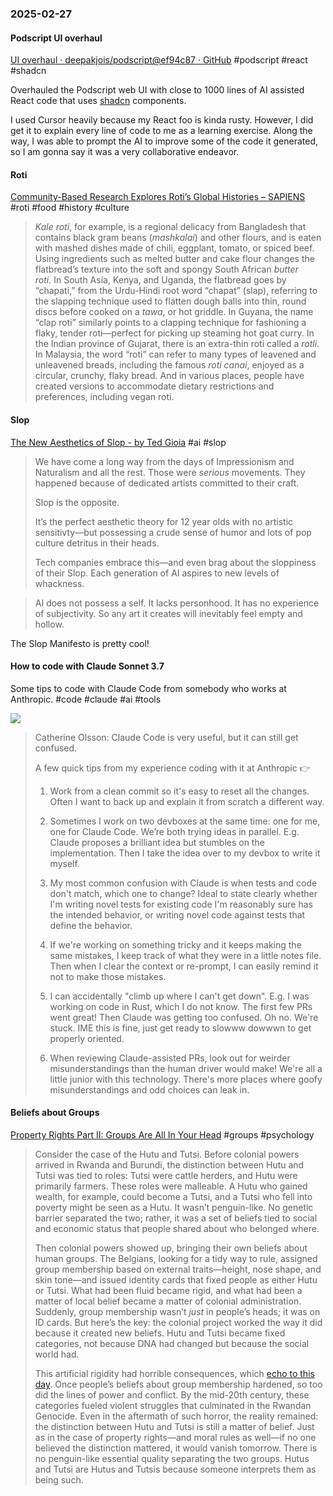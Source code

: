 ### 2025-02-27
#### Podscript UI overhaul
[UI overhaul · deepakjois/podscript@ef94c87 · GitHub](https://github.com/deepakjois/podscript/commit/ef94c87b5f95a48dd94184a9a2b932786dec5225) #podscript #react #shadcn

Overhauled the Podscript web UI with close to 1000 lines of AI assisted React code that uses [shadcn](https://ui.shadcn.com/) components.

I used Cursor heavily because my React foo is kinda rusty. However, I did get it to explain every line of code to me as a learning exercise. Along the way, I was able to prompt the AI to improve some of the code it generated, so I am gonna say it was a very collaborative endeavor.

#### Roti
[Community-Based Research Explores Roti’s Global Histories – SAPIENS](https://www.sapiens.org/culture/roti-collective-gender-histories-community/) #roti #food #history #culture

> _Kale roti_, for example, is a regional delicacy from Bangladesh that contains black gram beans (_mashkalai_) and other flours, and is eaten with mashed dishes made of chili, eggplant, tomato, or spiced beef. Using ingredients such as melted butter and cake flour changes the flatbread’s texture into the soft and spongy South African _butter roti._ In South Asia, Kenya, and Uganda, the flatbread goes by “chapati,” from the Urdu-Hindi root word “chapat” (slap), referring to the slapping technique used to flatten dough balls into thin, round discs before cooked on a _tawa_, or hot griddle. In Guyana, the name “clap roti” similarly points to a clapping technique for fashioning a flaky, tender roti—perfect for picking up steaming hot goat curry. In the Indian province of Gujarat, there is an extra-thin roti called a _rotli_. In Malaysia, the word “roti” can refer to many types of leavened and unleavened breads, including the famous _roti canai_, enjoyed as a circular, crunchy, flaky bread. And in various places, people have created versions to accommodate dietary restrictions and preferences, including vegan roti.

#### Slop
[The New Aesthetics of Slop - by Ted Gioia](https://www.honest-broker.com/p/the-new-aesthetics-of-slop) #ai #slop

> We have come a long way from the days of Impressionism and Naturalism and all the rest. Those were _serious_ movements. They happened because of dedicated artists committed to their craft.
> 
> Slop is the opposite.
> 
> It’s the perfect aesthetic theory for 12 year olds with no artistic sensitivty—but possessing a crude sense of humor and lots of pop culture detritus in their heads.
> 
> Tech companies embrace this—and even brag about the sloppiness of their Slop. Each generation of AI aspires to new levels of whackness.


> AI does not possess a self. It lacks personhood. It has no experience of subjectivity. So any art it creates will inevitably feel empty and hollow.

The Slop Manifesto is pretty cool!

#### How to code with Claude Sonnet 3.7
Some tips to code with Claude Code from somebody who works at Anthropic. #code #claude #ai #tools

![](https://x.com/catherineols/status/1894104736506548602)

> Catherine Olsson: Claude Code is very useful, but it can still get confused.
> 
> A few quick tips from my experience coding with it at Anthropic 👉
> 
> 1. Work from a clean commit so it's easy to reset all the changes. Often I want to back up and explain it from scratch a different way.
>     
> 2. Sometimes I work on two devboxes at the same time: one for me, one for Claude Code. We’re both trying ideas in parallel. E.g. Claude proposes a brilliant idea but stumbles on the implementation. Then I take the idea over to my devbox to write it myself.
>     
> 3. My most common confusion with Claude is when tests and code don't match, which one to change? Ideal to state clearly whether I'm writing novel tests for existing code I'm reasonably sure has the intended behavior, or writing novel code against tests that define the behavior.
>     
> 4. If we're working on something tricky and it keeps making the same mistakes, I keep track of what they were in a little notes file. Then when I clear the context or re-prompt, I can easily remind it not to make those mistakes.
>     
> 5. I can accidentally "climb up where I can't get down". E.g. I was working on code in Rust, which I do not know. The first few PRs went great! Then Claude was getting too confused. Oh no. We're stuck. IME this is fine, just get ready to slowww dowwwn to get properly oriented.
>     
> 6. When reviewing Claude-assisted PRs, look out for weirder misunderstandings than the human driver would make! We're all a little junior with this technology. There's more places where goofy misunderstandings and odd choices can leak in.

#### Beliefs about Groups
[Property Rights Part II: Groups Are All In Your Head](https://thelivingfossils.substack.com/p/property-rights-part-ii-groups-are) #groups #psychology 

> Consider the case of the Hutu and Tutsi. Before colonial powers arrived in Rwanda and Burundi, the distinction between Hutu and Tutsi was tied to roles: Tutsi were cattle herders, and Hutu were primarily farmers. These roles were malleable. A Hutu who gained wealth, for example, could become a Tutsi, and a Tutsi who fell into poverty might be seen as a Hutu. It wasn’t penguin-like. No genetic barrier separated the two; rather, it was a set of beliefs tied to social and economic status that people shared about who belonged where.
> 
> Then colonial powers showed up, bringing their own beliefs about human groups. The Belgians, looking for a tidy way to rule, assigned group membership based on external traits—height, nose shape, and skin tone—and issued identity cards that fixed people as either Hutu or Tutsi. What had been fluid became rigid, and what had been a matter of local belief became a matter of colonial administration. Suddenly, group membership wasn’t _just_ in people’s heads; it was on ID cards. But here’s the key: the colonial project worked the way it did because it created new beliefs. Hutu and Tutsi became fixed categories, not because DNA had changed but because the social world had.
> 
> This artificial rigidity had horrible consequences, which [echo to this day](https://www.economist.com/leaders/2025/01/28/rwanda-does-a-putin-in-congo). Once people’s beliefs about group membership hardened, so too did the lines of power and conflict. By the mid-20th century, these categories fueled violent struggles that culminated in the Rwandan Genocide. Even in the aftermath of such horror, the reality remained: the distinction between Hutu and Tutsi is still a matter of belief. Just as in the case of property rights—and moral rules as well—if no one believed the distinction mattered, it would vanish tomorrow. There is no penguin-like essential quality separating the two groups. Hutus and Tutsi are Hutus and Tutsis because someone interprets them as being such.